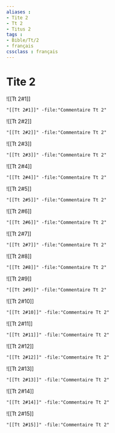 ```yaml
---
aliases : 
- Tite 2
- Tt 2
- Titus 2
tags : 
- Bible/Tt/2
- français
cssclass : français
---
```


# Tite 2

![[Tt 2#1]]

```query
"[[Tt 2#1]]" -file:"Commentaire Tt 2"
```

![[Tt 2#2]]

```query
"[[Tt 2#2]]" -file:"Commentaire Tt 2"
```

![[Tt 2#3]]

```query
"[[Tt 2#3]]" -file:"Commentaire Tt 2"
```

![[Tt 2#4]]

```query
"[[Tt 2#4]]" -file:"Commentaire Tt 2"
```

![[Tt 2#5]]

```query
"[[Tt 2#5]]" -file:"Commentaire Tt 2"
```

![[Tt 2#6]]

```query
"[[Tt 2#6]]" -file:"Commentaire Tt 2"
```

![[Tt 2#7]]

```query
"[[Tt 2#7]]" -file:"Commentaire Tt 2"
```

![[Tt 2#8]]

```query
"[[Tt 2#8]]" -file:"Commentaire Tt 2"
```

![[Tt 2#9]]

```query
"[[Tt 2#9]]" -file:"Commentaire Tt 2"
```

![[Tt 2#10]]

```query
"[[Tt 2#10]]" -file:"Commentaire Tt 2"
```

![[Tt 2#11]]

```query
"[[Tt 2#11]]" -file:"Commentaire Tt 2"
```

![[Tt 2#12]]

```query
"[[Tt 2#12]]" -file:"Commentaire Tt 2"
```

![[Tt 2#13]]

```query
"[[Tt 2#13]]" -file:"Commentaire Tt 2"
```

![[Tt 2#14]]

```query
"[[Tt 2#14]]" -file:"Commentaire Tt 2"
```

![[Tt 2#15]]

```query
"[[Tt 2#15]]" -file:"Commentaire Tt 2"
```

